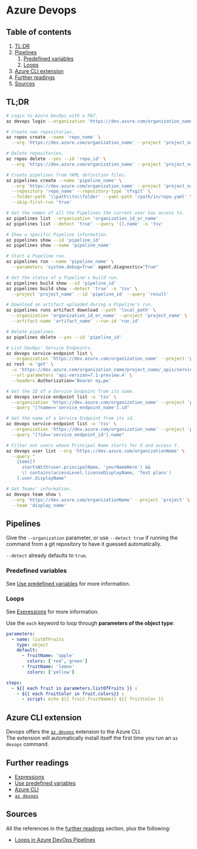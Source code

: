 # Azure Devops

## Table of contents <!-- omit in toc -->

1. [TL;DR](#tldr)
1. [Pipelines](#pipelines)
   1. [Predefined variables](#predefined-variables)
   1. [Loops](#loops)
1. [Azure CLI extension](#azure-cli-extension)
1. [Further readings](#further-readings)
1. [Sources](#sources)

## TL;DR

```sh
# Login to Azure DevOps with a PAT.
az devops login --organization 'https://dev.azure.com/organization_name'

# Create new repositories.
az repos create --name 'repo_name' \
  --org 'https://dev.azure.com/organization_name' --project 'project_name'

# Delete repositories.
az repos delete --yes --id 'repo_id' \
  --org 'https://dev.azure.com/organization_name' --project 'project_name'

# Create pipelines from YAML definition files.
az pipelines create --name 'pipeline_name' \
  --org 'https://dev.azure.com/organization_name' --project 'project_name' \
  --repository 'repo_name' --repository-type 'tfsgit' \
  --folder-path '\\path\\to\\folder' --yaml-path '/path/in/repo.yaml' \
  --skip-first-run 'true'

# Get the names of all the Pipelines the current user has access to.
az pipelines list --organization 'organization_id_or_name'
az pipelines list --detect 'true' --query '[].name' -o 'tsv'

# Show a specific Pipeline information.
az pipelines show --id 'pipeline_id'
az pipelines show --name 'pipeline_name'

# Start a Pipeline run.
az pipelines run --name 'pipeline_name' \
  --parameters 'system.debug=True' agent.diagnostic="True"

# Get the status of a Pipeline's build run.
az pipelines build show --id 'pipeline_id'
az pipelines build show --detect 'true' -o 'tsv' \
  --project 'project_name' --id 'pipeline_id' --query 'result'

# Download an artifact uploaded during a Pipeline's run.
az pipelines runs artifact download --path 'local_path' \
  --organization 'organization_id_or_name' --project 'project_name' \
  --artifact-name 'artifact_name' --run-id 'run_id'

# Delete pipelines.
az pipelines delete --yes --id 'pipeline_id'

# List DevOps' Service Endpoints.
az devops service-endpoint list \
  --organization 'https://dev.azure.com/organization_name' --project 'project'
az rest -m 'get' \
  -u 'https://dev.azure.com/organization_name/project_name/_apis/serviceendpoint/endpoints' \
  --url-parameters 'api-version=7.1-preview.4' \
  --headers Authorization='Bearer ey…pw'

# Get the ID of a Service Endpoint from its name.
az devops service-endpoint list -o 'tsv' \
  --organization 'https://dev.azure.com/organization_name' --project 'project' \
  --query "[?name=='service_endpoint_name'].id"

# Get the name of a Service Endpoint from its id.
az devops service-endpoint list -o 'tsv' \
  --organization 'https://dev.azure.com/organization_name' --project 'project' \
  --query "[?id=='service_endpoint_id'].name"

# Filter out users whose Principal Name starts for X and access Y.
az devops user list --org 'https://dev.azure.com/organizationName' \
  --query "
    items[?
      startsWith(user.principalName, 'yourNameHere') &&
      \! contains(accessLevel.licenseDisplayName, 'Test plans')
    ].user.displayName"

# Get Teams' information.
az devops team show \
  --org 'https://dev.azure.com/organizationName' --project 'project' \
  --team 'display_name'
```

## Pipelines

Give the `--organization` parameter, or use `--detect true` if running the command from a git repository to have it guessed automatically.

`--detect` already defaults to `true`.

### Predefined variables

See [Use predefined variables] for more information.

### Loops

See [Expressions] for more information.

Use the `each` keyword to loop through **parameters of the object type**:

```yaml
parameters:
  - name: listOfFruits
    type: object
    default:
      - fruitName: 'apple'
        colors: ['red','green']
      - fruitName: 'lemon'
        colors: ['yellow']

steps:
  - ${{ each fruit in parameters.listOfFruits }} :
    - ${{ each fruitColor in fruit.colors}} :
      - script: echo ${{ fruit.fruitName}} ${{ fruitColor }}
```

## Azure CLI extension

Devops offers the [`az devops`][az devops] extension to the Azure CLI.<br/>
The extension will automatically install itself the first time you run an `az devops` command.

## Further readings

- [Expressions]
- [Use predefined variables]
- [Azure CLI]
- [`az devops`][az devops]

## Sources

All the references in the [further readings] section, plus the following:

- [Loops in Azure DevOps Pipelines]

<!-- project's references -->
[expressions]: https://learn.microsoft.com/en-us/azure/devops/pipelines/process/expressions
[use predefined variables]: https://learn.microsoft.com/en-us/azure/devops/pipelines/build/variables
[az devops]: https://learn.microsoft.com/en-us/cli/azure/devops?view=azure-cli-latest

<!-- in-article references -->
[further readings]: #further-readings

<!-- internal references -->
[azure cli]: azure%20cli.md

<!-- external references -->
[loops in azure devops pipelines]: https://pakstech.com/blog/azure-devops-loops/
